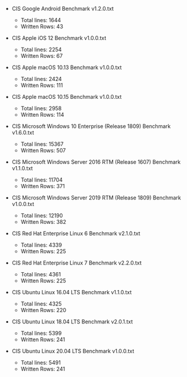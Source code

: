 - CIS Google Android Benchmark v1.2.0.txt
  - Total lines: 1644
  - Written Rows: 43

- CIS Apple iOS 12 Benchmark v1.0.0.txt
  - Total lines: 2254
  - Written Rows: 67

- CIS Apple macOS 10.13 Benchmark v1.0.0.txt
  - Total lines: 2424
  - Written Rows: 111

- CIS Apple macOS 10.15 Benchmark v1.0.0.txt
  - Total lines: 2958
  - Written Rows: 114

- CIS Microsoft Windows 10 Enterprise (Release 1809) Benchmark v1.6.0.txt
  - Total lines: 15367
  - Written Rows: 507

- CIS Microsoft Windows Server 2016 RTM (Release 1607) Benchmark v1.1.0.txt
  - Total lines: 11704
  - Written Rows: 371

- CIS Microsoft Windows Server 2019 RTM (Release 1809) Benchmark v1.0.0.txt
  - Total lines: 12190
  - Written Rows: 382

- CIS Red Hat Enterprise Linux 6 Benchmark v2.1.0.txt
  - Total lines: 4339
  - Written Rows: 225

- CIS Red Hat Enterprise Linux 7 Benchmark v2.2.0.txt
  - Total lines: 4361
  - Written Rows: 225

- CIS Ubuntu Linux 16.04 LTS Benchmark v1.1.0.txt
  - Total lines: 4325
  - Written Rows: 220

- CIS Ubuntu Linux 18.04 LTS Benchmark v2.0.1.txt
  - Total lines: 5399
  - Written Rows: 241

- CIS Ubuntu Linux 20.04 LTS Benchmark v1.0.0.txt
  - Total lines: 5491
  - Written Rows: 241
